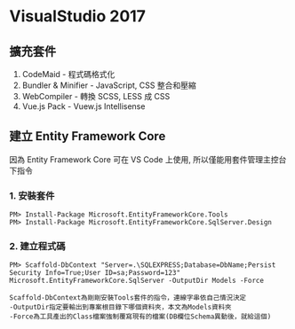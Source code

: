 # VisualStudio 2017

## 擴充套件

1. CodeMaid - 程式碼格式化
2. Bundler & Minifier - JavaScript, CSS 整合和壓縮
3. WebCompiler - 轉換 SCSS, LESS 成 CSS
4. Vue.js Pack - Vuew.js Intellisense


## 建立 Entity Framework Core

因為 Entity Framework Core 可在 VS Code 上使用,
所以僅能用套件管理主控台下指令

### 1. 安裝套件
    PM> Install-Package Microsoft.EntityFrameworkCore.Tools
    PM> Install-Package Microsoft.EntityFrameworkCore.SqlServer.Design

### 2. 建立程式碼
    PM> Scaffold-DbContext "Server=.\SQLEXPRESS;Database=DbName;Persist Security Info=True;User ID=sa;Password=123"   Microsoft.EntityFrameworkCore.SqlServer -OutputDir Models -Force

    Scaffold-DbContext為剛剛安裝Tools套件的指令，連線字串依自己情況決定
    -OutputDir指定要輸出到專案根目錄下哪個資料夾，本文為Models資料夾
    -Force為工具產出的Class檔案強制覆寫現有的檔案(DB欄位Schema異動後，就給這個)
